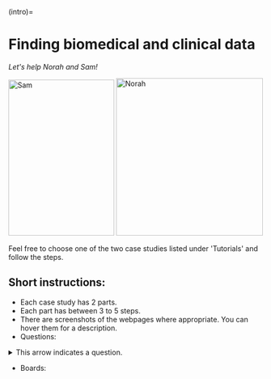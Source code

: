 (intro)=
# Finding biomedical and clinical data

_Let's help Norah and Sam!_

<img width="209" height="308" alt="Sam" src="https://github.com/user-attachments/assets/dcebf37d-bb3e-42e2-b179-f45050ab4718" title="Sam" />

<img width="290" height="311" alt="Norah" src="https://github.com/user-attachments/assets/122adaef-2b09-493c-a50e-c7c09bad157c" title="Norah" />


Feel free to choose one of the two case studies listed under 'Tutorials' and follow the steps.

## Short instructions:

- Each case study has 2 parts.
- Each part has between 3 to 5 steps.
- There are screenshots of the webpages where appropriate. You can hover them for a description.
- Questions:
<details>
<summary>This arrow indicates a question.</summary>

```
You can click the arrow to see the answer. 
```
</details>
 
- Boards:
````{hint} Hints help you solve the questions or the step 

````
<br></br>

````{notes} Notes contain information learned during this workshop

````
<br></br>
````{warning} A warning is information meant to help you avoid problems during the exercise

````
<br></br>
